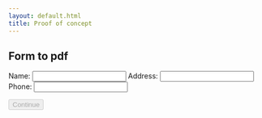 ```yaml
---
layout: default.html
title: Proof of concept
---
```


## Form to pdf
<is-land on:visable>
  <form-component>
    <form>
        <label>
          Name:
          <input type="text"/>
        </label>
        <label>
          Address:
          <input type="text"/>
        </label>
        <label> 
          Phone:
          <input type="tel"/>
        </label>
      </form>
      <button type="button" disabled>Continue</button>
  </form-component>
  <template data-island="replace">
    <div id="pdfapp"></div>
    <script type="module" src="{{ '/app/render.js' | hash }}"></script>
  </template>
</is-land>
